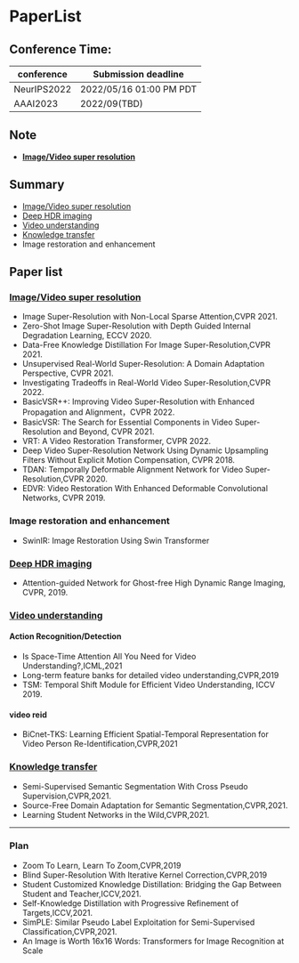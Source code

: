 # PaperList

## Conference Time:
|conference|Submission deadline
|-|-|
|NeurIPS2022| 2022/05/16 01:00 PM PDT|
|AAAI2023 | 2022/09(TBD)|
## Note
- **[Image/Video super resolution](VSR/note.md)**

## Summary
- [Image/Video super resolution](VSR/paper.md)
- [Deep HDR imaging](HDR/paper.md)
- [Video understanding](VU/paper.md)
- [Knowledge transfer](KT/paper.md)
- Image restoration and enhancement

## Paper list
### [Image/Video super resolution](VSR/paper.md)
- Image Super-Resolution with Non-Local Sparse Attention,CVPR 2021.
- Zero-Shot Image Super-Resolution with Depth Guided Internal Degradation Learning, ECCV 2020.
- Data-Free Knowledge Distillation For Image Super-Resolution,CVPR 2021.
- Unsupervised Real-World Super-Resolution: A Domain Adaptation Perspective, CVPR 2021.
- Investigating Tradeoffs in Real-World Video Super-Resolution,CVPR 2022.
- BasicVSR++: Improving Video Super-Resolution with Enhanced Propagation and Alignment，CVPR 2022.
- BasicVSR: The Search for Essential Components in Video Super-Resolution and Beyond, CVPR 2021.
- VRT: A Video Restoration Transformer, CVPR 2022.
- Deep Video Super-Resolution Network Using Dynamic Upsampling Filters Without Explicit Motion Compensation, CVPR 2018.
- TDAN: Temporally Deformable Alignment Network for Video Super-Resolution,CVPR 2020.
- EDVR: Video Restoration With Enhanced Deformable Convolutional Networks, CVPR 2019.

### Image restoration and enhancement
 - SwinIR: Image Restoration Using Swin Transformer

### [Deep HDR imaging](HDR/paper.md)
- Attention-guided Network for Ghost-free High Dynamic Range Imaging, CVPR, 2019.

### [Video understanding](VU/paper.md)
#### Action Recognition/Detection
- Is Space-Time Attention All You Need for Video Understanding?,ICML,2021
- Long-term feature banks for detailed video understanding,CVPR,2019
- TSM: Temporal Shift Module for Efficient Video Understanding, ICCV 2019.
#### video reid
- BiCnet-TKS: Learning Efficient Spatial-Temporal Representation for Video Person Re-Identification,CVPR,2021
### [Knowledge transfer](KT/paper.md)
- Semi-Supervised Semantic Segmentation With Cross Pseudo Supervision,CVPR,2021.
- Source-Free Domain Adaptation for Semantic Segmentation,CVPR,2021.
- Learning Student Networks in the Wild,CVPR,2021.



****
### Plan
- Zoom To Learn, Learn To Zoom,CVPR,2019
- Blind Super-Resolution With Iterative Kernel Correction,CVPR,2019
- Student Customized Knowledge Distillation: Bridging the Gap Between Student and Teacher,ICCV,2021.
- Self-Knowledge Distillation with Progressive Refinement of Targets,ICCV,2021.
- SimPLE: Similar Pseudo Label Exploitation for Semi-Supervised Classification,CVPR,2021.
- An Image is Worth 16x16 Words: Transformers for Image Recognition at Scale


